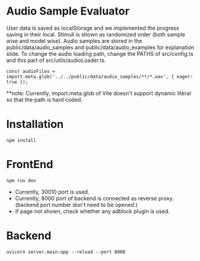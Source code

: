 # Audio Sample Evaluator
User data is saved as localStorage and we implemented the progress saving in their local.
Stimuli is shown as randomized order (both sample wise and model wise).
Audio samples are stored in the public/data/audio_samples and public/data/audio_examples for explanation slide.
To change the audio loading path, change the PATHS of src/config.ts and this part of src/utils/audioLoader.ts. 
```
const audioFiles = import.meta.glob('../../public/data/audio_samples/**/*.wav', { eager: true });
```
**note: Currently, import.meta.glob of Vite doesn't support dynamic literal so that the path is hard coded.


# Installation
```
npm install
```

# FrontEnd
```
npm run dev
```
- Currently, 30010 port is used.
- Currently, 8000 port of backend is connected as reverse proxy. (backend port number don't need to be opened.)
- If page not shown, check whether any adblock plugin is used.

# Backend
```
uvicorn server.main:app --reload --port 8000
```